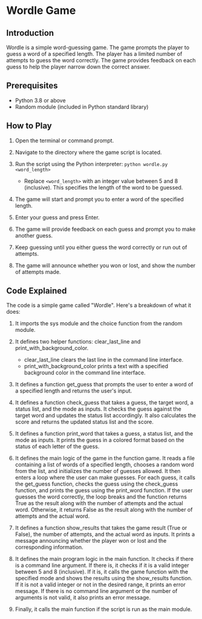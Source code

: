 # Wordle Game

## Introduction
Wordle is a simple word-guessing game. The game prompts the player to guess a word of a specified length. The player has a limited number of attempts to guess the word correctly. The game provides feedback on each guess to help the player narrow down the correct answer.

## Prerequisites
- Python 3.8 or above
- Random module (included in Python standard library)

## How to Play
1. Open the terminal or command prompt.
2. Navigate to the directory where the game script is located.
3. Run the script using the Python interpreter: `python wordle.py <word_length>`
    
    - Replace `<word_length>` with an integer value between 5 and 8 (inclusive). This specifies the length of the word to be guessed.

4. The game will start and prompt you to enter a word of the specified length.
5. Enter your guess and press Enter.
6. The game will provide feedback on each guess and prompt you to make another guess.
7. Keep guessing until you either guess the word correctly or run out of attempts.
8. The game will announce whether you won or lost, and show the number of attempts made.

## Code Explained
The code is a simple game called "Wordle". Here's a breakdown of what it does:

1. It imports the sys module and the choice function from the random module.
2. It defines two helper functions: clear_last_line and print_with_background_color.

    - clear_last_line clears the last line in the command line interface.
    - print_with_background_color prints a text with a specified background color in the command line interface.
3. It defines a function get_guess that prompts the user to enter a word of a specified length and returns the user's input.
4. It defines a function check_guess that takes a guess, the target word, a status list, and the mode as inputs. It checks the guess against the target word and updates the status list accordingly. It also calculates the score and returns the updated status list and the score.
5. It defines a function print_word that takes a guess, a status list, and the mode as inputs. It prints the guess in a colored format based on the status of each letter of the guess.
6. It defines the main logic of the game in the function game. It reads a file containing a list of words of a specified length, chooses a random word from the list, and initializes the number of guesses allowed. It then enters a loop where the user can make guesses. For each guess, it calls the get_guess function, checks the guess using the check_guess function, and prints the guess using the print_word function. If the user guesses the word correctly, the loop breaks and the function returns True as the result along with the number of attempts and the actual word. Otherwise, it returns False as the result along with the number of attempts and the actual word.
7. It defines a function show_results that takes the game result (True or False), the number of attempts, and the actual word as inputs. It prints a message announcing whether the player won or lost and the corresponding information.
8. It defines the main program logic in the main function. It checks if there is a command line argument. If there is, it checks if it is a valid integer between 5 and 8 (inclusive). If it is, it calls the game function with the specified mode and shows the results using the show_results function. If it is not a valid integer or not in the desired range, it prints an error message. If there is no command line argument or the number of arguments is not valid, it also prints an error message.
9. Finally, it calls the main function if the script is run as the main module.
